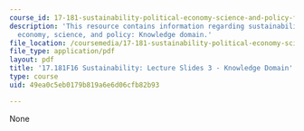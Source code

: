 ```yaml
---
course_id: 17-181-sustainability-political-economy-science-and-policy-fall-2016
description: 'This resource contains information regarding sustainability: political
  economy, science, and policy: Knowledge domain.'
file_location: /coursemedia/17-181-sustainability-political-economy-science-and-policy-fall-2016/49ea0c5eb0179b819a6e6d06cfb82b93_MIT17_181F16_Week3.pdf
file_type: application/pdf
layout: pdf
title: '17.181F16 Sustainability: Lecture Slides 3 - Knowledge Domain'
type: course
uid: 49ea0c5eb0179b819a6e6d06cfb82b93

---
```

None